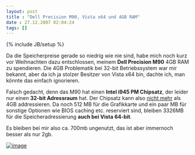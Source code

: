 ```yaml
---
layout: post
title : "Dell Precision M90, Vista x64 und 4GB RAM"
date : 27.12.2007 02:04:24
tags: []
---
```

{% include JB/setup %}

Da die Speicherpreise gerade so niedrig wie nie sind, habe mich noch kurz vor Weihnachten dazu entschlossen, meinem **Dell Precision M90** 4GB RAM zu spendieren. Die 4GB Problematik bei 32-bit Betriebssystem war mir bekannt, aber da ich ja stolzer Besitzer von Vista x64 bin, dachte ich, man könnte das einfach ignorieren.

Falsch gedacht, denn das M90 hat einen **Intel i945 PM Chipsatz**, der leider nur einen **32-bit Adressraum** hat. Der Chipsatz kann also <u>nicht mehr</u> als 4GB addressieren. Da noch 512 MB für die Grafikkarte und ein paar MB für sonstige Optionen wie BIOS caching etc. reserviert sind, bleiben 3326MB für die Speicheradressierung **auch bei Vista 64-bit**.

Es bleiben bei mir also ca. 700mb ungenutzt, das ist aber immernoch besser als nur 2gb.

[![image](http://www.vb-magazin.de/janm/blog/images/DellPrecisionM90Vistax64und4GBRAM_1C23/image_thumb.png)](http://www.vb-magazin.de/janm/blog/images/DellPrecisionM90Vistax64und4GBRAM_1C23/image.png)
